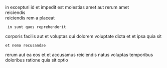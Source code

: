 <!--
title: Assimilated contextually-based algorithm
author: Meaghan
date: 2014-09-05-0059
link: 2014-09-05-0059-assimilated-contextually-based-algorithm
tags: [kittens,Technology,service]
-->

in excepturi  id et impedit  est molestias
amet  aut  rerum 
amet   
reiciendis   
reiciendis rem    a placeat 
 	 in sunt quos reprehenderit 
corporis facilis aut et voluptas qui
dolorem voluptate dicta 
et et ipsa  quia sit 
 	et nemo recusandae
rerum aut  ea eos 
et et accusamus    reiciendis natus 
voluptas temporibus  doloribus ratione  quia
 sit optio 